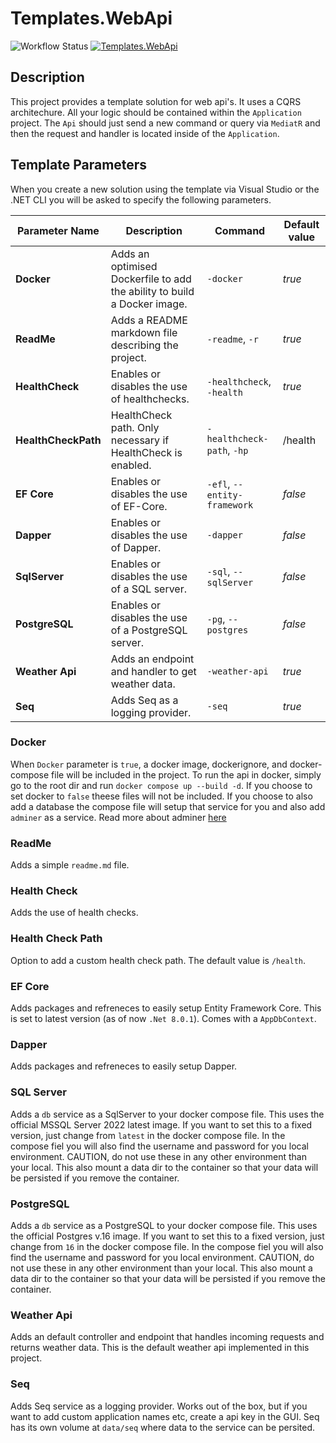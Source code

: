 # Templates.WebApi

![Workflow Status](https://github.com/chrilleson/Templates.WebApi/actions/workflows/release.yaml/badge.svg) [![Templates.WebApi](https://img.shields.io/nuget/v/Templates.WebApi.svg)](https://www.nuget.org/packages/Templates.WebApi/)

## Description

This project provides a template solution for web api's. It uses a CQRS architechure. All your logic should be contained within the `Application` project. The `Api` should just send a new command or query via `MediatR` and then the request and handler is located inside of the `Application`.

## Template Parameters

When you create a new solution using the template via Visual Studio or the .NET CLI you will be asked to specify the following parameters.

| Parameter Name        | Description                                                                      | Command                      | Default value           |
|-----------------------|----------------------------------------------------------------------------------|------------------------------|-------------------------|
| **Docker**            | Adds an optimised Dockerfile to add the ability to build a Docker image.         | `-docker`                    | _true_                  |
| **ReadMe**            | Adds a README markdown file describing the project.                              | `-readme`, `-r`              | _true_                  |
| **HealthCheck**       | Enables or disables the use of healthchecks.                                     | `-healthcheck`, `-health`    | _true_                  |
| **HealthCheckPath**   | HealthCheck path. Only necessary if HealthCheck is enabled.                      | `-healthcheck-path`, `-hp`   | /health                 |
| **EF Core**           | Enables or disables the use of EF-Core.                                          | `-efl`, `--entity-framework` | _false_                 |
| **Dapper**            | Enables or disables the use of Dapper.                                           | `-dapper`                    | _false_                 |
| **SqlServer**         | Enables or disables the use of a SQL server.                                     | `-sql`, `--sqlServer`        | _false_                 |
| **PostgreSQL**        | Enables or disables the use of a PostgreSQL server.                              | `-pg`, `--postgres`          | _false_                 |
| **Weather Api**       | Adds an endpoint and handler to get weather data.                                | `-weather-api`               | _true_                  |
| **Seq**               | Adds Seq as a logging provider.                                                  | `-seq`                       | _true_                  |

### Docker

When `Docker` parameter is `true`, a docker image, dockerignore, and docker-compose file will be included in the project. To run the api in docker, simply go to the root dir and run `docker compose up --build -d`. If you choose to set docker to `false` theese files will not be included. If you choose to also add a database the compose file will setup that service for you and also add `adminer` as a service. Read more about adminer [here](https://www.adminer.org/)

### ReadMe

Adds a simple `readme.md` file.

### Health Check

Adds the use of health checks.

### Health Check Path

Option to add a custom health check path. The default value is `/health`.

### EF Core

Adds packages and refreneces to easily setup Entity Framework Core. This is set to latest version (as of now `.Net 8.0.1`). Comes with a `AppDbContext`.

### Dapper

Adds packages and refreneces to easily setup Dapper.

### SQL Server

Adds a `db` service as a SqlServer to your docker compose file. This uses the official MSSQL Server 2022 latest image. If you want to set this to a fixed version, just change from `latest` in the docker compose file. In the compose fiel you will also find the username and password for you local environment. CAUTION, do not use these in any other environment than your local. This also mount a data dir to the container so that your data will be persisted if you remove the container.

### PostgreSQL

Adds a `db` service as a PostgreSQL to your docker compose file. This uses the official Postgres v.16 image. If you want to set this to a fixed version, just change from `16` in the docker compose file. In the compose fiel you will also find the username and password for you local environment. CAUTION, do not use these in any other environment than your local. This also mount a data dir to the container so that your data will be persisted if you remove the container.

### Weather Api

Adds an default controller and endpoint that handles incoming requests and returns weather data. This is the default weather api implemented in this project.

### Seq

Adds Seq service as a logging provider. Works out of the box, but if you want to add custom application names etc, create a api key in the GUI. Seq has its own volume at `data/seq` where data to the service can be persited.
